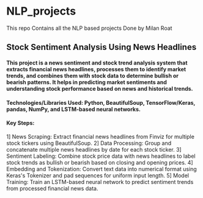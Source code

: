 # NLP_projects
This repo Contains all the NLP based projects Done by Milan Roat

## Stock Sentiment Analysis Using News Headlines
#### This project is a news sentiment and stock trend analysis system that extracts financial news headlines, processes them to identify market trends, and combines them with stock data to determine bullish or bearish patterns. It helps in predicting market sentiments and understanding stock performance based on news and historical trends.

#### Technologies/Libraries Used: Python, BeautifulSoup, TensorFlow/Keras, pandas, NumPy, and LSTM-based neural networks.

#### Key Steps:

1] News Scraping: Extract financial news headlines from Finviz for multiple stock tickers using BeautifulSoup.
2] Data Processing: Group and concatenate multiple news headlines by date for each stock ticker.
3] Sentiment Labeling: Combine stock price data with news headlines to label stock trends as bullish or bearish based on closing and opening prices.
4] Embedding and Tokenization: Convert text data into numerical format using Keras's Tokenizer and pad sequences for uniform input length.
5] Model Training: Train an LSTM-based neural network to predict sentiment trends from processed financial news data.
